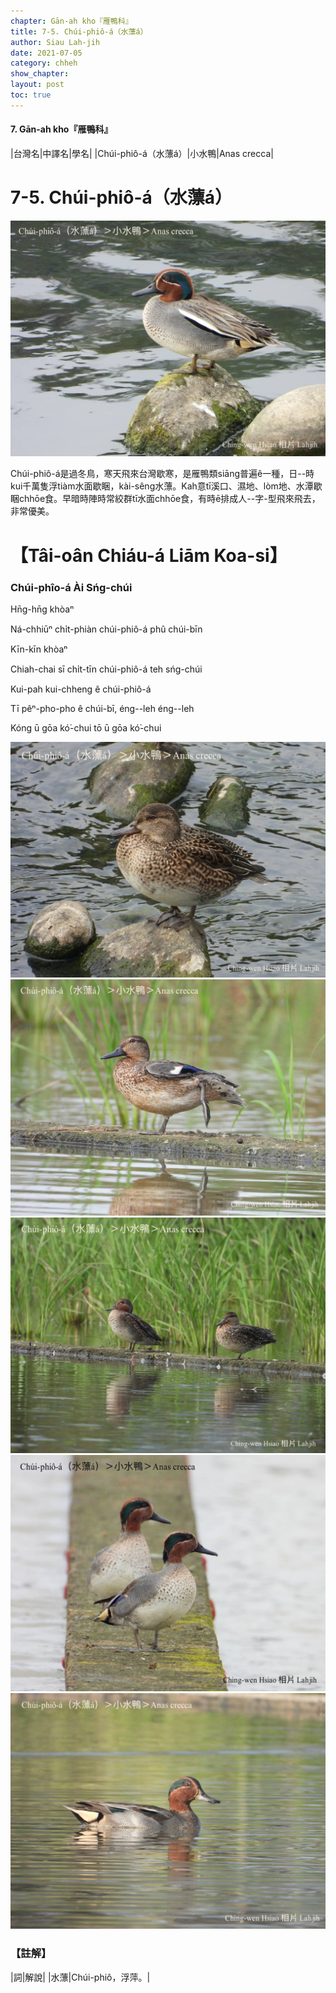```yaml
---
chapter: Gān-ah kho『雁鴨科』
title: 7-5. Chúi-phiô-á（水薸á）
author: Siau Lah-jih
date: 2021-07-05
category: chheh
show_chapter: 
layout: post
toc: true
---
```


#### 7. Gān-ah kho『雁鴨科』

|台灣名|中譯名|學名|
|Chúi-phiô-á（水薸á）|小水鴨|Anas crecca|


# 7-5. Chúi-phiô-á（水薸á）

![](../too5/07/07-5-1.Chúi-phiô-á.jpg)


Chúi-phiô-á是過冬鳥，寒天飛來台灣歇寒，是雁鴨類siāng普遍ê一種，日--時kui千萬隻浮tiàm水面歇睏，kài-sêng水薸。Kah意tī溪口、濕地、lòm地、水潭歇睏chhōe食。早暗時陣時常絞群tī水面chhōe食，有時ē排成人--字-型飛來飛去，非常優美。


# 【Tâi-oân Chiáu-á Liām Koa-si】

### **Chúi-phîo-á Ài Sńg-chúi**

Hn̄g-hn̄g khòaⁿ

Ná-chhiūⁿ chi̍t-phiàn chúi-phiô-á phû chúi-bīn

Kīn-kīn khòaⁿ

Chiah-chai sī chi̍t-tīn chúi-phiô-á teh sńg-chúi

Kui-pah kui-chheng ê chúi-phiô-á

Tī pêⁿ-pho-pho ê chúi-bī, éng--leh éng--leh

Kóng ū gōa kó͘-chui tō ū gōa kó͘-chui



![](../too5/07/07-5-2.Chúi-phiô-á.jpg)
![](../too5/07/07-5-3.Chúi-phiô-á.jpg)
![](../too5/07/07-5-4.Chúi-phiô-á.jpg)
![](../too5/07/07-5-5.Chúi-phiô-á.jpg)
![](../too5/07/07-5-6.Chúi-phiô-á.jpg)


### 【註解】

|詞|解說|
|水薸|Chúi-phiô，浮萍。|
